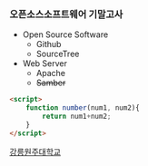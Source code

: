 ### 오픈소스소프트웨어 기말고사

<u></u>

- Open Source Software
  - Github
  - SourceTree
- Web Server
  - Apache
  - ~~Samber~~



```html
<script>
	function number(num1, num2){
		return num1+num2;
	}
</script>
```



[강릉원주대학교](https://www.gwnu.ac.kr/sites/kor/index.do)

